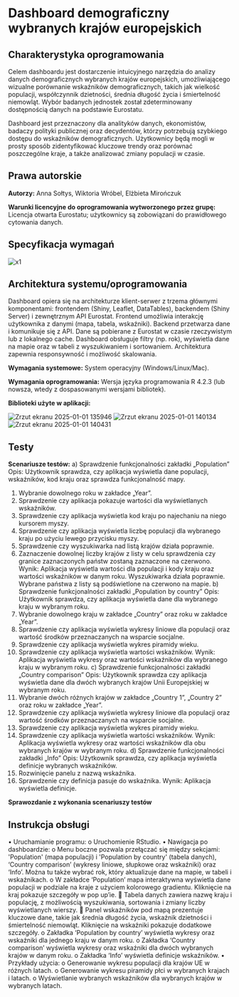 # Dashboard demograficzny wybranych krajów europejskich

## Charakterystyka oprogramowania
Celem dashboardu jest dostarczenie intuicyjnego narzędzia do analizy danych demograficznych wybranych krajów europejskich, umożliwiającego wizualne porównanie wskaźników demograficznych, takich jak wielkość populacji, współczynnik dzietności, średnia długość życia i śmiertelność niemowląt. Wybór badanych jednostek został zdeterminowany dostępnością danych na podstawie Eurostatu.

Dashboard jest przeznaczony dla analityków danych, ekonomistów, badaczy polityki publicznej oraz decydentów, którzy potrzebują szybkiego dostępu do wskaźników demograficznych. Użytkownicy będą mogli w prosty sposób zidentyfikować kluczowe trendy oraz porównać poszczególne kraje, a także analizować zmiany populacji w czasie.


## Prawa autorskie
**Autorzy:** Anna Sołtys, Wiktoria Wróbel, Elżbieta Mirończuk

**Warunki licencyjne do oprogramowania wytworzonego przez grupę:** Licencja otwarta Eurostatu; użytkownicy są zobowiązani do prawidłowego cytowania danych.


## Specyfikacja wymagań

![x1](https://github.com/user-attachments/assets/85992eab-adaf-4d50-bdee-8d3c1d7f2ec4)

## Architektura systemu/oprogramowania
Dashboard opiera się na architekturze klient-serwer z trzema głównymi komponentami: frontendem (Shiny, Leaflet, DataTables), backendem (Shiny Server) i zewnętrznym API Eurostat. Frontend umożliwia interakcję użytkownika z danymi (mapa, tabela, wskaźniki). Backend przetwarza dane i komunikuje się z API. Dane są pobierane z Eurostat w czasie rzeczywistym lub z lokalnego cache. Dashboard obsługuje filtry (np. rok), wyświetla dane na mapie oraz w tabeli z wyszukiwaniem i sortowaniem. Architektura zapewnia responsywność i możliwość skalowania.

**Wymagania systemowe:** System operacyjny (Windows/Linux/Mac).

**Wymagania oprogramowania:** Wersja języka programowania R 4.2.3 (lub nowsza, wtedy z dospasowanymi wersjami bibliotek).

**Biblioteki użyte w aplikacji:**

![Zrzut ekranu 2025-01-01 135946](https://github.com/user-attachments/assets/eb055492-4f5e-4a95-a8c4-2cfbea97180c)
![Zrzut ekranu 2025-01-01 140134](https://github.com/user-attachments/assets/23ae87dc-de59-44bf-9c51-93f482b0a025)
![Zrzut ekranu 2025-01-01 140431](https://github.com/user-attachments/assets/ca3449b3-653c-4b74-8d12-a1ec499fdc4b)


## Testy
**Scenariusze testów:**
a)	Sprawdzenie funkcjonalności zakładki „Population”
Opis: Użytkownik sprawdza, czy aplikacja wyświetla dane populacji, wskaźników, kod kraju oraz sprawdza funkcjonalność mapy.
1.	Wybranie dowolnego roku w zakładce „Year”.
2.	Sprawdzenie czy aplikacja pokazuje wartości dla wyświetlanych wskaźników.
3.	Sprawdzenie czy aplikacja wyświetla kod kraju po najechaniu na niego kursorem myszy.
4.	Sprawdzenie czy aplikacja wyświetla liczbę populacji dla wybranego kraju po użyciu lewego przycisku myszy.
5.	Sprawdzenie czy wyszukiwarka nad listą krajów działa poprawnie.
6.	Zaznaczenie dowolnej liczby krajów z listy w celu sprawdzenia czy granice zaznaczonych państw zostaną zaznaczone na czerwono.
Wynik: Aplikacja wyświetla wartości dla populacji i kody kraju oraz wartości wskaźników w danym roku. Wyszukiwarka działa poprawnie. Wybrane państwa z listy są podświetlone na czerwono na mapie.
b)	Sprawdzenie funkcjonalności zakładki „Population by country”
Opis: Użytkownik sprawdza, czy aplikacja wyświetla dane dla wybranego kraju w wybranym roku.
1.	Wybranie dowolnego kraju w zakładce „Country” oraz roku w zakładce „Year”.
2.	Sprawdzenie czy aplikacja wyświetla wykresy liniowe dla populacji oraz wartość środków przeznaczanych na wsparcie socjalne.
3.	Sprawdzenie czy aplikacja wyświetla wykres piramidy wieku.
4.	Sprawdzenie czy aplikacja wyświetla wartości wskaźników.
Wynik: Aplikacja wyświetla wykresy oraz wartości wskaźników dla wybranego kraju w wybranym roku.
c)	Sprawdzenie funkcjonalności zakładki „Country comparison”
Opis: Użytkownik sprawdza czy aplikacja wyświetla dane dla dwóch wybranych krajów Unii Europejskiej w wybranym roku.
1.	Wybranie dwóch różnych krajów w zakładce „Country 1”, „Country 2” oraz roku w zakładce „Year”.
2.	Sprawdzenie czy aplikacja wyświetla wykresy liniowe dla populacji oraz wartość środków przeznaczanych na wsparcie socjalne.
3.	Sprawdzenie czy aplikacja wyświetla wykres piramidy wieku.
4.	Sprawdzenie czy aplikacja wyświetla wartości wskaźników.
Wynik: Aplikacja wyświetla wykresy oraz wartości wskaźników dla obu wybranych krajów w wybranym roku.
d)	Sprawdzenie funkcjonalności zakładki „Info”
Opis: Użytkownik sprawdza, czy aplikacja wyświetla definicje wybranych wskaźników.
1.	Rozwinięcie panelu z nazwą wskaźnika.
2.	Sprawdzenie czy definicja pasuje do wskaźnika.
Wynik: Aplikacja wyświetla definicje.

**Sprawozdanie z wykonania scenariuszy testów**

## Instrukcja obsługi
•	Uruchamianie programu:
o	Uruchomienie RStudio.
•	Nawigacja po dashboardzie:
o	Menu boczne pozwala przełączać się między sekcjami: 'Population' (mapa populacji) i 'Population by country' (tabela danych), ‘Country comparison’ (wykresy liniowe, słupkowe oraz wskaźniki) oraz ‘Info’. Można tu także wybrać rok, który aktualizuje dane na mapie, w tabeli i wskaźnikach.
o	W zakładce ‘Population’ mapa interaktywna wyświetla dane populacji w podziale na kraje z użyciem kolorowego gradientu. Kliknięcie na kraj pokazuje szczegóły w pop up’ie.
	Tabela danych zawiera nazwę kraju i populację, z możliwością wyszukiwania, sortowania i zmiany liczby wyświetlanych wierszy.
	Panel wskaźników pod mapą prezentuje kluczowe dane, takie jak średnia długość życia, wskaźnik dzietności i śmiertelność niemowląt. Kliknięcie na wskaźniki pokazuje dodatkowe szczegóły.
o	Zakładka ‘Population by country’ wyświetla wykresy oraz wskaźniki dla jednego kraju w danym roku.
o	Zakładka ‘Country comparison’ wyświetla wykresy oraz wskaźniki dla dwóch wybranych krajów w danym roku.
o	Zakładka ‘Info’ wyświetla definicje wskaźników.
•	Przykłady użycia:
o	Generowanie wykresu populacji dla krajów UE w różnych latach.
o	Generowanie wykresu piramidy płci w wybranych krajach i latach.
o	Wyświetlanie wybranych wskaźników dla wybranych krajów w wybranych latach.

